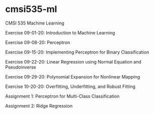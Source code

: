# cmsi535-ml
CMSI 535 Machine Learning

Exercise 09-01-20: Introduction to Machine Learning

Exercise 09-08-20: Perceptron

Exercise 09-15-20: Implementing Perceptron for Binary Classification

Exercise 09-22-20: Linear Regression using Normal Equation and Pseudoinverse

Exercise 09-29-20: Polynomial Expansion for Nonlinear Mapping

Exercise 10-20-20: Overfitting, Underfitting, and Robust Fitting

Assignment 1: Perceptron for Multi-Class Classification

Assignment 2: Ridge Regression
